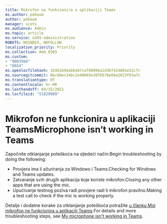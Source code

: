 ```yaml
---
title: Mikrofon ne funkcionira u aplikaciji Teams
ms.author: pebaum
author: pebaum
manager: scotv
ms.audience: Admin
ms.topic: article
ms.service: o365-administration
ROBOTS: NOINDEX, NOFOLLOW
localization_priority: Priority
ms.collection: Adm_O365
ms.custom:
- "9003568"
- "6654"
ms.openlocfilehash: 32461b94abb4d7caf80096a1d36f414801e52cfc
ms.sourcegitcommit: 8bc60ec34bc1e40685e3976576e04a2623f63a7c
ms.translationtype: HT
ms.contentlocale: hr-HR
ms.lasthandoff: 04/15/2021
ms.locfileid: "51829989"
---
```

# <a name="microphone-isnt-working-in-teams"></a><span data-ttu-id="a0b86-102">Mikrofon ne funkcionira u aplikaciji Teams</span><span class="sxs-lookup"><span data-stu-id="a0b86-102">Microphone isn’t working in Teams</span></span>

<span data-ttu-id="a0b86-103">Započnite otklanjanje poteškoća na sljedeći način:</span><span class="sxs-lookup"><span data-stu-id="a0b86-103">Begin troubleshooting by doing the following:</span></span>

- <span data-ttu-id="a0b86-104">Provjera ima li ažuriranja za Windows i Teams.</span><span class="sxs-lookup"><span data-stu-id="a0b86-104">Checking for Windows and Teams updates.</span></span>
- <span data-ttu-id="a0b86-105">Zatvaranje svih drugih aplikacija koje koriste mikrofon.</span><span class="sxs-lookup"><span data-stu-id="a0b86-105">Closing any other apps that are using the mic.</span></span>
- <span data-ttu-id="a0b86-106">Upućivanje testnog poziva radi provjere radi li mikrofon pravilno.</span><span class="sxs-lookup"><span data-stu-id="a0b86-106">Making a test call to check if the mic is working properly.</span></span>

<span data-ttu-id="a0b86-107">Detalje i dodatne korake za otklanjanje poteškoća potražite [u članku Moj mikrofon ne funkcionira u aplikaciji Teams](https://support.microsoft.com/office/666d1123-9dd0-4a31-ad2e-a758b204f33a).</span><span class="sxs-lookup"><span data-stu-id="a0b86-107">For details and more troubleshooting steps, see [My microphone isn't working in Teams](https://support.microsoft.com/office/666d1123-9dd0-4a31-ad2e-a758b204f33a).</span></span>
